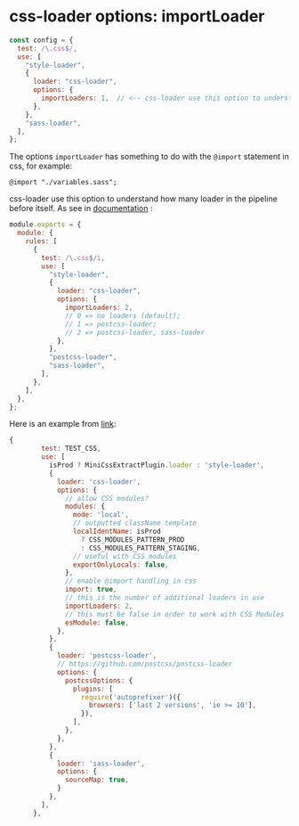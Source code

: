 # css-loader options: importLoader

```js
const config = {
  test: /\.css$/,
  use: [
    "style-loader",
    {
      loader: "css-loader",
      options: {
        importLoaders: 1,  // <-- css-loader use this option to understand how many loader in the pipeline before itself.
      },
    },
    "sass-loader",
  ],
};
```

The options `importLoader` has something to do with the `@import` statement in  css, for example:
```
@import "./variables.sass";
```

css-loader use this option to understand how many loader in the pipeline before itself.   As see in [documentation](https://github.com/webpack-contrib/css-loader#importloaders) : 

```js
module.exports = {
  module: {
    rules: [
      {
        test: /\.css$/i,
        use: [
          "style-loader",
          {
            loader: "css-loader",
            options: {
              importLoaders: 2,
              // 0 => no loaders (default);
              // 1 => postcss-loader;
              // 2 => postcss-loader, sass-loader
            },
          },
          "postcss-loader",
          "sass-loader",
        ],
      },
    ],
  },
};
```

Here is an example from [link](https://github.com/webpack-contrib/css-loader/issues/1447#issuecomment-1123248368): 

```js
{
        test: TEST_CSS,
        use: [
          isProd ? MiniCssExtractPlugin.loader : 'style-loader',
          {
            loader: 'css-loader',
            options: {
              // allow CSS modules?
              modules: {
                mode: 'local',
                // outputted className template
                localIdentName: isProd
                  ? CSS_MODULES_PATTERN_PROD
                  : CSS_MODULES_PATTERN_STAGING,
                // useful with CSS modules
                exportOnlyLocals: false,
              },
              // enable @import handling in css
              import: true,
              // this is the number of additional loaders in use
              importLoaders: 2,
              // this must be false in order to work with CSS Modules
              esModule: false,
            },
          },
          {
            loader: 'postcss-loader',
            // https://github.com/postcss/postcss-loader
            options: {
              postcssOptions: {
                plugins: [
                  require('autoprefixer')({
                    browsers: ['last 2 versions', 'ie >= 10'],
                  }),
                ],
              },
            },
          },
          {
            loader: 'sass-loader',
            options: {
              sourceMap: true,
            }
          },
        ],
      },
```

